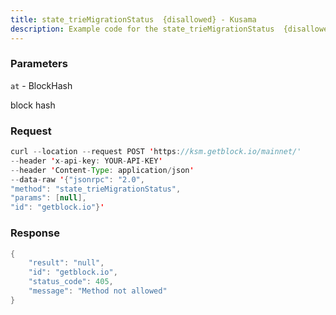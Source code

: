 ```yaml
---
title: state_trieMigrationStatus  {disallowed} - Kusama
description: Example code for the state_trieMigrationStatus  {disallowed} json-rpc method. Сomplete guide on how to use state_trieMigrationStatus  {disallowed} json-rpc in GetBlock.io Web3 documentation.
---
```


### Parameters


`at` - BlockHash

block hash

### Request

``` java
curl --location --request POST 'https://ksm.getblock.io/mainnet/' 
--header 'x-api-key: YOUR-API-KEY' 
--header 'Content-Type: application/json' 
--data-raw '{"jsonrpc": "2.0",
"method": "state_trieMigrationStatus",
"params": [null],
"id": "getblock.io"}'
```

###  Response

``` java
{
    "result": "null",
    "id": "getblock.io",
    "status_code": 405,
    "message": "Method not allowed"
}
```

